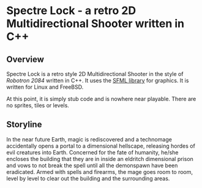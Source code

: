 # Spectre Lock - a retro 2D Multidirectional Shooter written in C++

## Overview

Spectre Lock is a retro style 2D Multidirectional Shooter in the style of _Robotron 2084_ written in C++. It uses the [SFML library](https://smfl-dev.org/) for graphics. It is written for Linux and FreeBSD.

At this point, it is simply stub code and is nowhere near playable.  There are no sprites, tiles or levels.

## Storyline

In the near future Earth, magic is rediscovered and a technomage accidentally opens a portal to a dimensional hellscape, releasing hordes of evil creatures into Earth. Concerned for the fate of humanity, he/she encloses the building that they are in inside an eldritch dimensional prison and vows to not break the spell until all the demonspawn have been eradicated. Armed with spells and firearms, the mage goes room to room, level by level to clear out the building and the surrounding areas.
